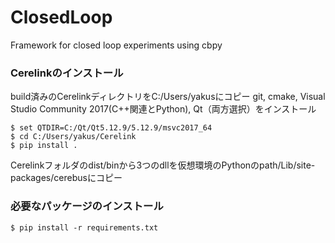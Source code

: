 # ClosedLoop
Framework for closed loop experiments using cbpy

### Cerelinkのインストール
build済みのCerelinkディレクトリをC:/Users/yakusにコピー
git, cmake, Visual Studio Community 2017(C++関連とPython), Qt（両方選択）をインストール
```
$ set QTDIR=C:/Qt/Qt5.12.9/5.12.9/msvc2017_64
$ cd C:/Users/yakus/Cerelink
$ pip install .
```
Cerelinkフォルダのdist/binから3つのdllを仮想環境のPythonのpath/Lib/site-packages/cerebusにコピー

### 必要なパッケージのインストール
```
$ pip install -r requirements.txt
```
